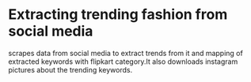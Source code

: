 # Extracting trending fashion from social media
scrapes data from social media to extract trends from it and mapping of extracted keywords with flipkart category.It also downloads instagram pictures about the trending keywords.

